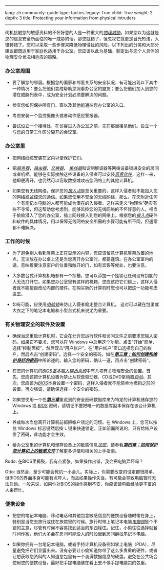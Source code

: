 

---

lang: zh
community: guide
type: tactics
legacy: True
child: True
weight: 2
depth: 3
title: Protecting your information from physical intruders

---

伺机接触您的敏感资料的不怀好意的人是一种重大的[*物理威胁*](/zh/glossary#Physical_threat)。如果您以为这就是您的信息安全所面临的唯一威胁的话，那您就错了，但忽视它就更是目光短浅，大错特错了。您可以采取一些步骤来降低物理侵扰的风险。以下列出的分类和大部分建议都既适用于家庭也适用于办公室。您应该以此为基础，制定出与您个人具体的物理安全状况相适应的策略。



### 办公室周围 ###

- 要了解您的邻居。根据您的国家和邻里关系的安全状况，有可能出现以下其中一种情况：要么把他们变成帮助您照看办公室的盟友；要么把他们加入到您的潜在威胁列表中，成为安全计划必须要解决的问题。
	
- 检查您如何保护所有门、窗以及其他能通往您办公室的入口。
	
- 考虑安装一个监控摄像头或者动作感应警报器。
	
- 尝试设立一个接待处，在访客进入办公室之前，先在那里接见他们。设立一个与您的日常工作区分隔开的会议室。
	


### 办公室里 ###

-  把网络线缆安装在室内以便保护它们。
	
- 把[*服务器*](/zh/glossary#Server)，[*路由器*](/zh/glossary#Router)，[*交换器*](/zh/glossary#Router)， [*集线器*](/zh/glossary#Router)和调制解调器等网络设备锁进安全的房间或者机柜。能够在实际接触这些设备的入侵者可以安装[*恶意软件*](/zh/glossary#Malware)，这样一来，他即便离开，也仍然可以窃取数据或攻击您网络上的其他计算机。
	
- 如果您有无线网络，保护您的[*接入点*](/zh/glossary#Router)是至关重要的，这样入侵者就不能加入您的网络或监控您的通信。如果您使用不安全的无线网络，那么，在您附近任何一个有笔记本电脑的人都可能成为潜在的入侵者。这样来定义“物理性”确实有些不寻常，但这帮助您考虑到，能够监控您的无线网络的不怀好意的人，相当于偷偷潜入了您的办公室，插上网线接入到您的网络上。根据您的[*接入点*](/zh/glossary#Router)硬件和软件的具体情况，用以保障无线网络安全所需的步骤可能有所不同，但通常都不难解决。


### 工作的时候 ###

- 为了避免别人看到屏幕上正在显示的内容，您应该留意计算机屏幕放置的地点，无论放在办公桌上还是当您离开办公室时，都要谨慎。在办公室室内的话，意味着要注意窗户的位置和敞开的门，如有宾客等候处，也要注意。

- 大多数台式计算机机箱都有一个扣槽，您可以添加一个挂锁让任何没有钥匙的人无法打开它。如果您办公室里有这样的机箱，您应该把它们锁上，这样入侵者就不能擅自改动内部的硬件。在购买新的计算机时您也可以把这一功能考虑进去。
	
- 如有可能，应使用[*电脑锁*](/zh/glossary#Security_cable)来防止入侵者偷走整台计算机。 这对可以藏在包里或大衣之下的笔记本电脑和小型台式机来说尤为重要。
	


### 有关物理安全的软件及设置 ###

- 确保当您重启计算机时，它会在允许您运行软件和访问文件之前要求您输入密码。如果它不要求，您可以在 Windows 中启用这个功能。点击“开始”菜单，选择“控制面板”，然后双击“用户帐户”。在“用户帐户”窗口选择您自己的帐户，然后点击“创建密码”。选择一个安全的密码，如在[***第三章：如何创建和维护良好的密码***](/zh/chapter-3)中所论述的。输入您的密码，确认一遍，再点击“创建密码”。

- 在您的计算机的[*BIOS基本输入输出系统*](/zh/glossary#BIOS)中有几项有关物理安全的设置。首先，您应该把计算机设置为禁止从软盘驱动器、CD或DVD驱动器[*启动*](/zh/glossary#Booting)。其次，您应该为[*BIOS*](/zh/glossary#BIOS)本身设置一个密码，这样入侵者就不能简单地撤销之前的设置。再次强调，请确保选择一个安全的密码。

- 如果您使用一个在[***第三章***](/zh/chapter-3)里说到的安全密码数据库来为特定的计算机储存您的 Windows 或 [*BIOS*](/zh/glossary#BIOS) 密码，请切记不要把唯一的数据库副本保存在该台计算机上。

- 养成每次当您离开计算机前都把帐户锁定的习惯。在 Windows 上，您可以按住 Windows 标志键然后按 L 键来快速锁定。正如前面所说的，只有给帐户设置了密码，此功能才会生效。

- 给办公室里的计算机和储存设备上的敏感信息[*加密*](/zh/glossary#Encryption)。请参看[***第四章：如何保护您计算机上的敏感文件***](/zh/chapter-4)了解更多详情和相关的上手指南。


<div class=background markdown=1>
Rudo: 在BIOS里捣鼓，我有点紧张。如果操作出错，我会把电脑弄坏吗？

Otto: 当然会，至少可能会死机一小会儿。实际上，你需要改变的设定都很简单，但BIOS的界面本身可能有点吓人，而且如果操作失当，有可能会导致电脑暂时无法启动。一般来说，如果你对BIOS的操作感到不安，你应该请电脑经验更丰富的人来帮忙。
</div>



### 便携设备 ### 

- 把您的笔记本电脑、移动电话和其他包含敏感信息的便携设备随时带在身上，特别是当您去旅行或住在旅馆里的时候。旅行时带上笔记本电脑[*电脑锁*](/zh/glossary#Security_cable)是个不错的主意，尽管有时候不容易找到适当的东西栓住。记住，小偷往往选择就餐时间作案，他们大多会在房间可能没人的时段里到房间翻找笔记本电脑。

- 如果你拥有一台笔记本电脑，或者手持计算机设备例如掌上电脑（PDA），尽量避免把它们显露出来。没有必要让小偷知道你带了这么多贵重的硬件，或者让想获取您资料的人知道您包里有一个装满数据信息的硬盘。避免在公共场合使用您的便携设备，最好把手提电脑装在看上去不像手提电脑包的包里。


